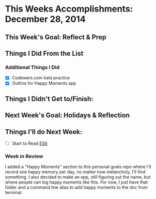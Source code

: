 # This Weeks Accomplishments: December 28, 2014

## This Week's Goal: Reflect & Prep

## Things I Did From the List


### Additional Things I Did

- [x] Codewars.com kata practice
- [x] Outline for Happy Moments app

## Things I Didn't Get to/Finish:


## Next Week's Goal: Holidays & Reflection

## Things I'll do Next Week:
- [ ] Start to Read [ES6](https://leanpub.com/understandinges6/read/)


### Week in Review

I added a "Happy Moments" section to this personal goals repo where I'll record one happy memory per day, no matter how melancholy, I'll find something. I also decided to make an app, still figuring out the name, but where people can log happy moments like this. For now, I just have that folder and a command line alias to add happy moments to the doc from terminal.